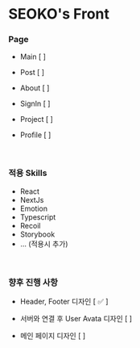 # SEOKO's Front

### **Page**

- Main [ ]

- Post [ ]

- About [ ]

- SignIn [ ]

- Project [ ]

- Profile [ ]

<br />

### **적용 Skills**

- React
- NextJs
- Emotion
- Typescript
- Recoil
- Storybook
- ... (적용시 추가)

<br />

### **향후 진행 사항**

- Header, Footer 디자인 [ ✅ ]

- 서버와 연결 후 User Avata 디자인 [ ]

- 메인 페이지 디자인 [ ]
